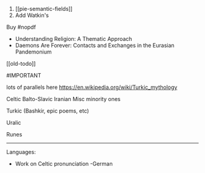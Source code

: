 
1. [[pie-semantic-fields]]
2. Add Watkin's


Buy #nopdf 
- Understanding Religion: A Thematic Approach
- Daemons Are Forever: Contacts and Exchanges in the Eurasian Pandemonium



[[old-todo]]

#IMPORTANT 


lots of parallels here https://en.wikipedia.org/wiki/Turkic_mythology


Celtic
Balto-Slavic
Iranian
Misc minority ones

Turkic (Bashkir, epic poems, etc)

Uralic

Runes


---
Languages:
- Work on Celtic pronunciation
-German